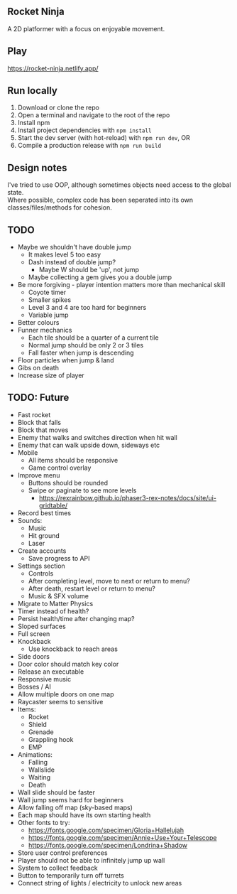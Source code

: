 ## Rocket Ninja

A 2D platformer with a focus on enjoyable movement.  


## Play

https://rocket-ninja.netlify.app/


## Run locally

1. Download or clone the repo
2. Open a terminal and navigate to the root of the repo
3. Install npm
4. Install project dependencies with `npm install`
5. Start the dev server (with hot-reload) with `npm run dev`, OR
5. Compile a production release with `npm run build`


## Design notes

I've tried to use OOP, although sometimes objects need access to the global state.  
Where possible, complex code has been seperated into its own classes/files/methods for cohesion.


## TODO
- Maybe we shouldn't have double jump
  - It makes level 5 too easy
  - Dash instead of double jump?
    - Maybe W should be 'up', not jump
  - Maybe collecting a gem gives you a double jump
- Be more forgiving - player intention matters more than mechanical skill
  - Coyote timer
  - Smaller spikes
  - Level 3 and 4 are too hard for beginners
  - Variable jump
- Better colours
- Funner mechanics
  - Each tile should be a quarter of a current tile
  - Normal jump should be only 2 or 3 tiles
  - Fall faster when jump is descending
- Floor particles when jump & land
- Gibs on death
- Increase size of player


## TODO: Future
- Fast rocket
- Block that falls
- Block that moves
- Enemy that walks and switches direction when hit wall
- Enemy that can walk upside down, sideways etc
- Mobile
  - All items should be responsive
  - Game control overlay
- Improve menu
  - Buttons should be rounded
  - Swipe or paginate to see more levels
    - https://rexrainbow.github.io/phaser3-rex-notes/docs/site/ui-gridtable/
- Record best times
- Sounds:
  - Music
  - Hit ground
  - Laser
- Create accounts
  - Save progress to API
- Settings section
  - Controls
  - After completing level, move to next or return to menu?
  - After death, restart level or return to menu?
  - Music & SFX volume
- Migrate to Matter Physics
- Timer instead of health?
- Persist health/time after changing map?
- Sloped surfaces
- Full screen
- Knockback
  - Use knockback to reach areas
- Side doors
- Door color should match key color
- Release an executable
- Responsive music
- Bosses / AI
- Allow multiple doors on one map
- Raycaster seems to sensitive
- Items:
  - Rocket
  - Shield
  - Grenade
  - Grappling hook
  - EMP
- Animations:
  - Falling
  - Wallslide
  - Waiting
  - Death
- Wall slide should be faster
- Wall jump seems hard for beginners
- Allow falling off map (sky-based maps)
- Each map should have its own starting health
- Other fonts to try:
  - https://fonts.google.com/specimen/Gloria+Hallelujah
  - https://fonts.google.com/specimen/Annie+Use+Your+Telescope
  - https://fonts.google.com/specimen/Londrina+Shadow
- Store user control preferences
- Player should not be able to infinitely jump up wall
- System to collect feedback
- Button to temporarily turn off turrets
- Connect string of lights / electricity to unlock new areas
